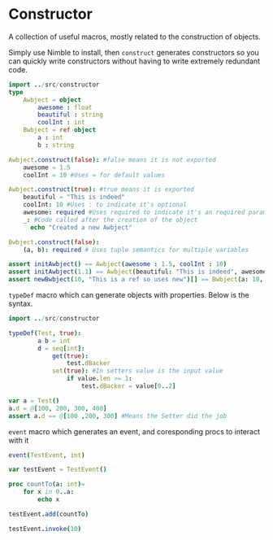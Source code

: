 # Constructor
A collection of useful macros, mostly related to the construction of objects.


Simply use Nimble to install, then
`construct` generates constructors so you can quickly write constructors without having to write extremely redundant code.
```nim
import ../src/constructor
type
    Awbject = object
        awesome : float
        beautiful : string
        coolInt : int
    Bwbject = ref object
        a : int
        b : string

Awbject.construct(false): #false means it is not exported
    awesome = 1.5
    coolInt = 10 #Uses = for default values

Awbject.construct(true): #true means it is exported
    beautiful = "This is indeed" 
    coolInt: 10 #Uses : to indicate it's optional
    awesome: required #Uses required to indicate it's an required parameter
    _: #Code called after the creation of the object
      echo "Created a new Awbject"

Bwbject.construct(false):
    (a, b): required # Uses tuple semantics for multiple variables

assert initAwbject() == Awbject(awesome : 1.5, coolInt : 10)
assert initAwbject(1.1) == Awbject(beautiful: "This is indeed", awesome: 1.1, coolInt: 10)
assert newBwbject(10, "This is a ref so uses new")[] == Bwbject(a: 10, b: "This is a ref so uses new")[]
```
`typeDef` macro which can generate objects with properties.
Below is the syntax.
```nim
import ../src/constructor

typeDef(Test, true):
        a b = int
        d = seq[int]:
            get(true):
                test.dBacker
            set(true): #In setters value is the input value
                if value.len >= 1:
                    test.dBacker = value[0..2]

var a = Test()
a.d = @[100, 200, 300, 400]
assert a.d == @[100 ,200, 300] #Means the Setter did the job
```

`event` macro which generates an event, and coresponding procs to interact with it

```nim
event(TestEvent, int)

var testEvent = TestEvent()

proc countTo(a: int)= 
    for x in 0..a:
        echo x

testEvent.add(countTo)

testEvent.invoke(10)
```
